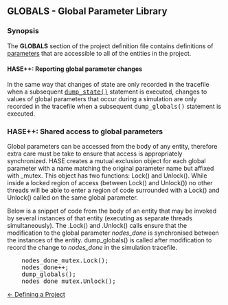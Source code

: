 ## GLOBALS - Global Parameter Library

### Synopsis

The **GLOBALS** section of the project definition file contains definitions of <a href="parameters.html">parameters</a> that are accessible to all of the entities in the project.


#### HASE++: Reporting global parameter changes

In the same way that changes of state are only recorded in the tracefile when a subsequent <a href="hasepp.html"><tt>dump_state()</tt></a> statement is executed, changes to values of global parameters that occur during a simulation are only recorded in the tracefile when a subsequent
<tt>dump\_globals()</tt> statement is executed.

### HASE++: Shared access to global parameters

Global parameters can be accessed from the body of any entity, therefore extra care must be take to ensure that access is appropriately synchronized. HASE creates a mutual exclusion object for each global parameter with a name matching the original parameter name but affixed with _mutex. This object has two functions: Lock() and Unlock(). While inside a locked region of access (between Lock() and Unlock()) no other threads will be able to enter a region of code surrounded with a Lock() and Unlock() called on the same global parameter.

Below is a snippet of code from the body of an entity that may be invoked by several instances of that entity (executing as separate threads simultaneously).  The .Lock() and .Unlock() calls ensure that the modification to the global parameter *nodes_done* is synchronised between the instances of the entity. dump\_globals() is called after modification to record the change to *nodes\_done* 
in the simulation tracefile.

<pre>
&nbsp;&nbsp;&nbsp;&nbsp;nodes_done_mutex.Lock();
&nbsp;&nbsp;&nbsp;&nbsp;nodes_done++;
&nbsp;&nbsp;&nbsp;&nbsp;dump_globals();
&nbsp;&nbsp;&nbsp;&nbsp;nodes_done_mutex.Unlock();
</pre>

[<- Defining a Project](<https://github.com/HASE-Group/Documents/blob/main/proj\
ect.md>)

